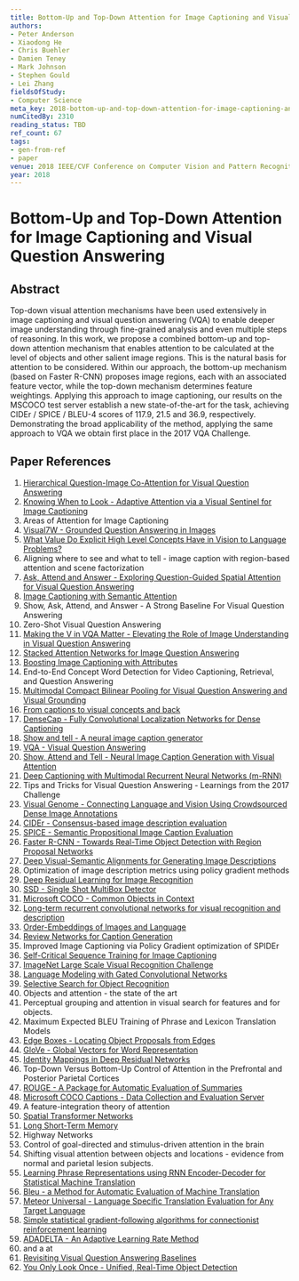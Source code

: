 ```yaml
---
title: Bottom-Up and Top-Down Attention for Image Captioning and Visual Question Answering
authors:
- Peter Anderson
- Xiaodong He
- Chris Buehler
- Damien Teney
- Mark Johnson
- Stephen Gould
- Lei Zhang
fieldsOfStudy:
- Computer Science
meta_key: 2018-bottom-up-and-top-down-attention-for-image-captioning-and-visual-question-answering
numCitedBy: 2310
reading_status: TBD
ref_count: 67
tags:
- gen-from-ref
- paper
venue: 2018 IEEE/CVF Conference on Computer Vision and Pattern Recognition
year: 2018
---
```


# Bottom-Up and Top-Down Attention for Image Captioning and Visual Question Answering

## Abstract

Top-down visual attention mechanisms have been used extensively in image captioning and visual question answering (VQA) to enable deeper image understanding through fine-grained analysis and even multiple steps of reasoning. In this work, we propose a combined bottom-up and top-down attention mechanism that enables attention to be calculated at the level of objects and other salient image regions. This is the natural basis for attention to be considered. Within our approach, the bottom-up mechanism (based on Faster R-CNN) proposes image regions, each with an associated feature vector, while the top-down mechanism determines feature weightings. Applying this approach to image captioning, our results on the MSCOCO test server establish a new state-of-the-art for the task, achieving CIDEr / SPICE / BLEU-4 scores of 117.9, 21.5 and 36.9, respectively. Demonstrating the broad applicability of the method, applying the same approach to VQA we obtain first place in the 2017 VQA Challenge.

## Paper References

1. [Hierarchical Question-Image Co-Attention for Visual Question Answering](2016-hierarchical-question-image-co-attention-for-visual-question-answering)
2. [Knowing When to Look - Adaptive Attention via a Visual Sentinel for Image Captioning](2017-knowing-when-to-look-adaptive-attention-via-a-visual-sentinel-for-image-captioning)
3. Areas of Attention for Image Captioning
4. [Visual7W - Grounded Question Answering in Images](2016-visual7w-grounded-question-answering-in-images)
5. [What Value Do Explicit High Level Concepts Have in Vision to Language Problems?](2016-what-value-do-explicit-high-level-concepts-have-in-vision-to-language-problems)
6. Aligning where to see and what to tell - image caption with region-based attention and scene factorization
7. [Ask, Attend and Answer - Exploring Question-Guided Spatial Attention for Visual Question Answering](2016-ask-attend-and-answer-exploring-question-guided-spatial-attention-for-visual-question-answering)
8. [Image Captioning with Semantic Attention](2016-image-captioning-with-semantic-attention)
9. Show, Ask, Attend, and Answer - A Strong Baseline For Visual Question Answering
10. Zero-Shot Visual Question Answering
11. [Making the V in VQA Matter - Elevating the Role of Image Understanding in Visual Question Answering](2017-making-the-v-in-vqa-matter-elevating-the-role-of-image-understanding-in-visual-question-answering)
12. [Stacked Attention Networks for Image Question Answering](2016-stacked-attention-networks-for-image-question-answering)
13. [Boosting Image Captioning with Attributes](2017-boosting-image-captioning-with-attributes)
14. End-to-End Concept Word Detection for Video Captioning, Retrieval, and Question Answering
15. [Multimodal Compact Bilinear Pooling for Visual Question Answering and Visual Grounding](2016-multimodal-compact-bilinear-pooling-for-visual-question-answering-and-visual-grounding)
16. [From captions to visual concepts and back](2015-from-captions-to-visual-concepts-and-back)
17. [DenseCap - Fully Convolutional Localization Networks for Dense Captioning](2016-densecap-fully-convolutional-localization-networks-for-dense-captioning)
18. [Show and tell - A neural image caption generator](2015-show-and-tell-a-neural-image-caption-generator)
19. [VQA - Visual Question Answering](2015-vqa-visual-question-answering)
20. [Show, Attend and Tell - Neural Image Caption Generation with Visual Attention](2015-show-attend-and-tell-neural-image-caption-generation-with-visual-attention)
21. [Deep Captioning with Multimodal Recurrent Neural Networks (m-RNN)](2015-deep-captioning-with-multimodal-recurrent-neural-networks-m-rnn)
22. Tips and Tricks for Visual Question Answering - Learnings from the 2017 Challenge
23. [Visual Genome - Connecting Language and Vision Using Crowdsourced Dense Image Annotations](2016-visual-genome-connecting-language-and-vision-using-crowdsourced-dense-image-annotations)
24. [CIDEr - Consensus-based image description evaluation](2015-cider-consensus-based-image-description-evaluation)
25. [SPICE - Semantic Propositional Image Caption Evaluation](2016-spice-semantic-propositional-image-caption-evaluation)
26. [Faster R-CNN - Towards Real-Time Object Detection with Region Proposal Networks](2015-faster-r-cnn-towards-real-time-object-detection-with-region-proposal-networks)
27. [Deep Visual-Semantic Alignments for Generating Image Descriptions](2017-deep-visual-semantic-alignments-for-generating-image-descriptions)
28. Optimization of image description metrics using policy gradient methods
29. [Deep Residual Learning for Image Recognition](2016-deep-residual-learning-for-image-recognition)
30. [SSD - Single Shot MultiBox Detector](2016-ssd-single-shot-multibox-detector)
31. [Microsoft COCO - Common Objects in Context](2014-microsoft-coco-common-objects-in-context)
32. [Long-term recurrent convolutional networks for visual recognition and description](2015-long-term-recurrent-convolutional-networks-for-visual-recognition-and-description)
33. [Order-Embeddings of Images and Language](2016-order-embeddings-of-images-and-language)
34. [Review Networks for Caption Generation](2016-review-networks-for-caption-generation)
35. Improved Image Captioning via Policy Gradient optimization of SPIDEr
36. [Self-Critical Sequence Training for Image Captioning](2017-self-critical-sequence-training-for-image-captioning)
37. [ImageNet Large Scale Visual Recognition Challenge](2015-imagenet-large-scale-visual-recognition-challenge)
38. [Language Modeling with Gated Convolutional Networks](2017-language-modeling-with-gated-convolutional-networks)
39. [Selective Search for Object Recognition](2013-selective-search-for-object-recognition)
40. Objects and attention - the state of the art
41. Perceptual grouping and attention in visual search for features and for objects.
42. Maximum Expected BLEU Training of Phrase and Lexicon Translation Models
43. [Edge Boxes - Locating Object Proposals from Edges](2014-edge-boxes-locating-object-proposals-from-edges)
44. [GloVe - Global Vectors for Word Representation](2014-glove-global-vectors-for-word-representation)
45. [Identity Mappings in Deep Residual Networks](2016-identity-mappings-in-deep-residual-networks)
46. Top-Down Versus Bottom-Up Control of Attention in the Prefrontal and Posterior Parietal Cortices
47. [ROUGE - A Package for Automatic Evaluation of Summaries](2004-rouge-a-package-for-automatic-evaluation-of-summaries)
48. [Microsoft COCO Captions - Data Collection and Evaluation Server](2015-microsoft-coco-captions-data-collection-and-evaluation-server)
49. A feature-integration theory of attention
50. [Spatial Transformer Networks](2015-spatial-transformer-networks)
51. [Long Short-Term Memory](1997-long-short-term-memory)
52. Highway Networks
53. Control of goal-directed and stimulus-driven attention in the brain
54. Shifting visual attention between objects and locations - evidence from normal and parietal lesion subjects.
55. [Learning Phrase Representations using RNN Encoder-Decoder for Statistical Machine Translation](2014-learning-phrase-representations-using-rnn-encoder-decoder-for-statistical-machine-translation)
56. [Bleu - a Method for Automatic Evaluation of Machine Translation](2002-bleu-a-method-for-automatic-evaluation-of-machine-translation)
57. [Meteor Universal - Language Specific Translation Evaluation for Any Target Language](2014-meteor-universal-language-specific-translation-evaluation-for-any-target-language)
58. [Simple statistical gradient-following algorithms for connectionist reinforcement learning](2004-simple-statistical-gradient-following-algorithms-for-connectionist-reinforcement-learning)
59. [ADADELTA - An Adaptive Learning Rate Method](2012-adadelta-an-adaptive-learning-rate-method)
60. and a at
61. [Revisiting Visual Question Answering Baselines](2016-revisiting-visual-question-answering-baselines)
62. [You Only Look Once - Unified, Real-Time Object Detection](2016-you-only-look-once-unified-real-time-object-detection)
